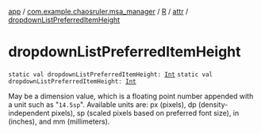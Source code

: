 [app](../../../index.md) / [com.example.chaosruler.msa_manager](../../index.md) / [R](../index.md) / [attr](index.md) / [dropdownListPreferredItemHeight](.)

# dropdownListPreferredItemHeight

`static val dropdownListPreferredItemHeight: `[`Int`](https://kotlinlang.org/api/latest/jvm/stdlib/kotlin/-int/index.html)
`static val dropdownListPreferredItemHeight: `[`Int`](https://kotlinlang.org/api/latest/jvm/stdlib/kotlin/-int/index.html)

May be a dimension value, which is a floating point number appended with a unit such as "`14.5sp`". Available units are: px (pixels), dp (density-independent pixels), sp (scaled pixels based on preferred font size), in (inches), and mm (millimeters).

